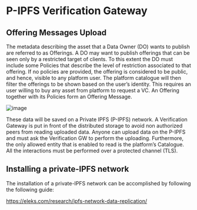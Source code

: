 # P-IPFS Verification Gateway

## Offering Messages Upload

The metadata describing the asset that a Data Owner (DO) wants to publish are referred to as Offerings. A DO may want to publish offerings that can be seen only by a restricted target of clients. To this extent the DO must include some Policies that describe the level of restriction associated to that offering. If no policies are provided, the offering is considered to be public, and hence, visible to any platform user. The platform catalogue will then filter the offerings to be shown based on the user’s identity. This requires an user willing to buy any asset from platform to request a VC. An Offering together with its Policies form an Offering Message.

![image](https://github.com/Cybersecurity-LINKS/sedimark-demo-sc/assets/79461717/66611f33-3fc2-400e-b323-7c2ee718725a)

These data will be saved on a Private IPFS (P-IPFS) network. A Verification Gateway is put in front of the distributed storage to avoid non authorized peers from reading uploaded data. Anyone can upload data on the P-IPFS and must ask the Verification GW to perform the uploading. Furthermore, the only allowed entity that is enabled to read is the platform’s Catalogue. All the interactions must be performed over a protected channel (TLS).


## Installing a private-IPFS network

The installation of a private-IPFS network can be accomplished by following the following guide:

https://eleks.com/research/ipfs-network-data-replication/
